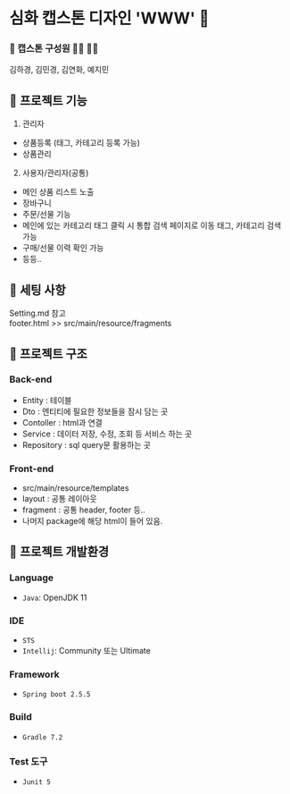 # 심화 캡스톤 디자인 'WWW' 👋

### 🌠 캡스톤 구성원 🙇‍♀ 🙇‍♂  
김하경, 김민경, 김연화, 예지민

## 🌠 프로젝트 기능  
1. 관리자
- 상품등록 (태그, 카테고리 등록 가능)
- 상품관리

2. 사용자/관리자(공통)
- 메인 상품 리스트 노출
- 장바구니
- 주문/선물 기능
- 메인에 있는 카테고리 <a>태그 클릭 시 통합 검색 페이지로 이동
  태그, 카테고리 검색 가능
- 구매/선물 이력 확인 가능
- 등등..

## 🌠 세팅 사항  
Setting.md 참고   
footer.html >> src/main/resource/fragments 

## 🌠 프로젝트 구조

### Back-end
- Entity : 테이블
- Dto : 엔티티에 필요한 정보들을 잠시 담는 곳
- Contoller : html과 연결 
- Service : 데이터 저장, 수정, 조회 등 서비스 하는 곳
- Repository : sql query문 활용하는 곳

### Front-end
- src/main/resource/templates
- layout : 공통 레이아웃
- fragment : 공통 header, footer 등.. 
- 나머지 package에 해당 html이 들어 있음.


## 🧶 프로젝트 개발환경  
### Language
- `Java`: OpenJDK 11

### IDE
- `STS`
- `Intellij`: Community 또는 Ultimate

### Framework 
- `Spring boot 2.5.5`

### Build
- `Gradle 7.2`

### Test 도구
- `Junit 5`
